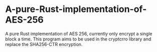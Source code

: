 # A-pure-Rust-implementation-of-AES-256
A pure Rust implementation of AES 256, currently only encrypt a single block a time. This program aims to be used in the cryptcrro library and replace the SHA256-CTR encryption.
